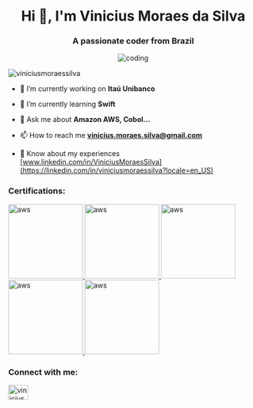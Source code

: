 <h1 align="center">Hi 👋, I'm Vinicius Moraes da Silva</h1>
<h3 align="center">A passionate coder from Brazil</h3>


<p align="center"> <img align="center" src="https://miro.medium.com/v2/resize:fit:1000/1*Ssn3fOvE9y68tUN8JrLcRA.gif" alt="coding" /> </p>


<p align="left"> <img src="https://komarev.com/ghpvc/?username=viniciusmoraessilva&label=Profile%20views&color=0e75b6&style=flat" alt="viniciusmoraessilva" /> </p>

- 🔭 I’m currently working on **Itaú Unibanco**

- 🌱 I’m currently learning **Swift**

- 💬 Ask me about **Amazon AWS, Cobol...**

- 📫 How to reach me **vinicius.moraes.silva@gmail.com**

- 📄 Know about my experiences [www.linkedin.com/in/ViniciusMoraesSilva](https://linkedin.com/in/viniciusmoraessilva?locale=en_US)


<h3 align="left">Certifications:</h3>
<p align="left"> <a href="https://www.credly.com/badges/b1e6edd7-a3fe-4229-bf98-0a9bc0aa7ac0" target="_blank" rel="noreferrer"> <img src="https://images.credly.com/size/680x680/images/0e284c3f-5164-4b21-8660-0d84737941bc/image.png" alt="aws" width="150" height="150"/> </a>
<a href="https://www.credly.com/badges/e9db2cea-e9d1-482f-befc-2beb0fd1cbcd" target="_blank" rel="noreferrer"> <img src="https://images.credly.com/size/680x680/images/b9feab85-1a43-4f6c-99a5-631b88d5461b/image.png" alt="aws" width="150" height="150"/> </a>
<a href="https://www.credly.com/earner/earned/badge/ca069ac6-fa20-46d1-8c41-c451294a8bee" target="_blank" rel="noreferrer"> <img src="https://images.credly.com/size/680x680/images/899eae22-5f92-475f-bc75-01fa0a8ef748/Master_the_MF_-_Practical_Exp.png" alt="aws" width="150" height="150"/> </a>
<a href="https://www.credly.com/earner/earned/badge/6312e5cd-e044-4a79-9691-292abdcfb494" target="_blank" rel="noreferrer"> <img src="https://images.credly.com/size/680x680/images/d8911925-8d94-4486-8291-ae38e1383732/Master_the_MF_-_Real_World_Challenge.png" alt="aws" width="150" height="150"/> </a>
<a href="https://www.credly.com/earner/earned/badge/dcc46320-77fc-4d34-be6f-f0ea1d3803d6" target="_blank" rel="noreferrer"> <img src="https://images.credly.com/size/680x680/images/4e3d6f9f-55d7-4ea7-b0e6-f4d4ff543e22/image.png" alt="aws" width="150" height="150"/> </a>
</p>


<h3 align="left">Connect with me:</h3>
<p align="left">
<a href="https://linkedin.com/in/viniciusmoraessilva?locale=en_US" target="blank"><img align="center" src="https://raw.githubusercontent.com/rahuldkjain/github-profile-readme-generator/master/src/images/icons/Social/linked-in-alt.svg" alt="viniciusmoraessilva" height="30" width="40" /></a>
</p>
